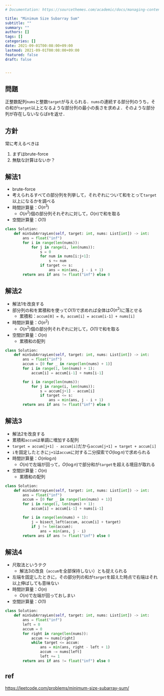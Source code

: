 ```yaml
---
# Documentation: https://sourcethemes.com/academic/docs/managing-content/

title: "Minimum Size Subarray Sum"
subtitle: ""
summary: ""
authors: []
tags: []
categories: []
date: 2021-09-01T00:08:00+09:00
lastmod: 2021-09-01T00:08:00+09:00
featured: false
draft: false


---
```


## 問題

正整数配列`nums`と整数`target`が与えられる．`nums`の連続する部分列のうち，その和が`target`以上となるような部分列の最小の長さを求めよ．そのような部分列が存在しないならば`0`を返せ．

## 方針

常に考えるべきは

1. まずはbrute-force
2. 無駄な計算はないか？

## 解法1

- brute-force
- 考えられるすべての部分列を列挙して，それぞれについて和をとって`target`以上になるかを調べる
- 時間計算量：$O(n^3)$
  - $O(n^2)$個の部分列それぞれに対して，$O(n)$で和を取る
- 空間計算量：$O(1)$

```python
class Solution:
    def minSubArrayLen(self, target: int, nums: List[int]) -> int:
        ans = float("inf")
        for i in range(len(nums)):
            for j in range(i, len(nums)):
                s = 0
                for num in nums[i:j+1]:
                    s += num
                if target <= s:
                    ans = min(ans, j - i + 1)
        return ans if ans != float("inf") else 0
```

## 解法2

- 解法1を改良する
- 部分列の和を累積和を使って$O(1)$で求めれば全体は$O(n^2)$に落とせる
  - 累積和：`accum[0] = 0`，`accum[i] = accum[i-1] + nums[i]`
- 時間計算量：$O(n^2)$
  - $O(n^2)$個の部分列それぞれに対して，$O(1)$で和を取る
- 空間計算量：$O(n)$
  - 累積和の配列

```python
class Solution:
    def minSubArrayLen(self, target: int, nums: List[int]) -> int:
        ans = float("inf")
        accum = [0 for _ in range(len(nums) + 1)]
        for i in range(1, len(nums) + 1):
            accum[i] = accum[i-1] + nums[i-1]

        for i in range(len(nums)):
            for j in range(i, len(nums)):
                s = accum[j+1] - accum[i]
                if target <= s:
                    ans = min(ans, j - i + 1)
        return ans if ans != float("inf") else 0
```

## 解法3

- 解法2を改良する
- 累積和`accum`は単調に増加する配列
- `target = accum[j+1] - accum[i]`だから`accum[j+1] = target + accum[i]`
- `i`を固定したときに`j+1`は`accum`に対する二分探索で$O(\log n)$で求められる
- 時間計算量：$O(n \log n)$
  - $O(n)$で左端が回って，$O(\log n)$で部分和が`target`を超える境目が取れる
- 空間計算量：$O(n)$
  - 累積和の配列

```python
class Solution:
    def minSubArrayLen(self, target: int, nums: List[int]) -> int:
        ans = float("inf")
        accum = [0 for _ in range(len(nums) + 1)]
        for i in range(1, len(nums) + 1):
            accum[i] = accum[i-1] + nums[i-1]

        for i in range(len(nums) + 1):
            j = bisect_left(accum, accum[i] + target)
            if j != len(accum):
                ans = min(ans, j - i)
        return ans if ans != float("inf") else 0
```

## 解法4

- 尺取法というテク
  - 解法3の改良（`accum`を全部保持しない）とも捉えられる
- 左端を固定したときに，その部分列の和が`target`を超えた時点で右端はそれ以上伸ばしても意味ない
- 時間計算量：$O(n)$
  - $O(n)$で左端が回っておしまい
- 空間計算量：$O(1)$

```python
class Solution:
    def minSubArrayLen(self, target: int, nums: List[int]) -> int:
        ans = float("inf")
        left = 0
        accum = 0
        for right in range(len(nums)):
            accum += nums[right]
            while target <= accum:
                ans = min(ans, right - left + 1)
                accum -= nums[left]
                left += 1
        return ans if ans != float("inf") else 0
```

## ref

https://leetcode.com/problems/minimum-size-subarray-sum/